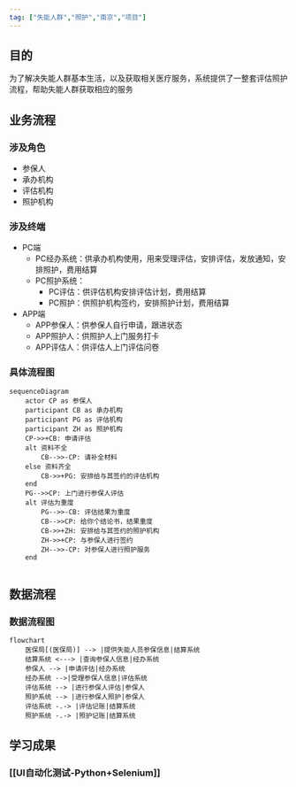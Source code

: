 ```yaml
---
tag: ["失能人群","照护","南京","项目"]
---
```

## 目的
为了解决失能人群基本生活，以及获取相关医疗服务，系统提供了一整套评估照护流程，帮助失能人群获取相应的服务
## 业务流程
### 涉及角色
- 参保人
- 承办机构
- 评估机构
- 照护机构

### 涉及终端
- PC端
	- PC经办系统：供承办机构使用，用来受理评估，安排评估，发放通知，安排照护，费用结算
	- PC照护系统：
		- PC评估：供评估机构安排评估计划，费用结算
		- PC照护：供照护机构签约，安排照护计划，费用结算
- APP端
	- APP参保人：供参保人自行申请，跟进状态
	- APP照护人：供照护人上门服务打卡
	- APP评估人：供评估人上门评估问卷
### 具体流程图
```mermaid
sequenceDiagram
	actor CP as 参保人
	participant CB as 承办机构
	participant PG as 评估机构
	participant ZH as 照护机构
    CP->>+CB: 申请评估
	alt 资料不全
		CB-->>-CP: 请补全材料
	else 资料齐全
		CB->>+PG: 安排给与其签约的评估机构
	end
    PG-->>CP: 上门进行参保人评估
	alt 评估为重度
		PG-->>-CB: 评估结果为重度
		CB-->>CP: 给你个结论书，结果重度
		CB->>+ZH: 安排给与其签约的照护机构
		ZH->>+CP: 与参保人进行签约
		ZH-->>-CP: 对参保人进行照护服务
	end
	
```
## 数据流程
### 数据流程图
```mermaid
flowchart
	医保局[(医保局)] --> |提供失能人员参保信息|结算系统
	结算系统 <---> |查询参保人信息|经办系统
	参保人 --> |申请评估|经办系统
	经办系统 -->|受理参保人信息|评估系统
	评估系统 --> |进行参保人评估|参保人
	照护系统 --> |进行参保人照护|参保人
	评估系统 -.-> |评估记账|结算系统
	照护系统 -.-> |照护记账|结算系统
```
## 学习成果
### [[UI自动化测试-Python+Selenium]]
